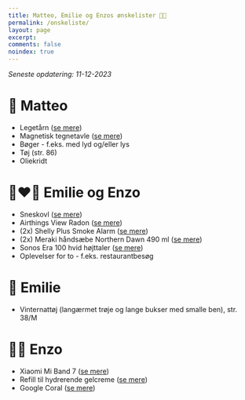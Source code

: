 ```yaml
---
title: Matteo, Emilie og Enzos ønskelister 🎄🎁
permalink: /onskeliste/
layout: page
excerpt: 
comments: false
noindex: true
---
```


*Seneste opdatering: 11-12-2023*

# 👶 Matteo
- Legetårn ([se mere](https://hemmingsenkids.dk/collections/laeringstarne))
- Magnetisk tegnetavle ([se mere](https://www.br.dk/produkter/bluey-magnetic-travel-scribbler-tegnetavle/200166346/))
- Bøger - f.eks. med lyd og/eller lys
- Tøj (str. 86)
- Oliekridt

# 👩‍❤️‍👨 Emilie og Enzo
- Sneskovl ([se mere](https://www.bauhaus.dk/sneskovl-trae-med-alukant-freund))
- Airthings View Radon ([se mere](https://www.elgiganten.dk/product/hjem-rengoring-kokkenudstyr/indeklima-opvarmning/luftkvalitet/radonmalere-luftkvalitetsmalere/airthings-view-radon-radonmaler-2989/431007))
- (2x) Shelly Plus Smoke Alarm ([se mere](https://www.proshop.dk/Smart-Home/Shelly-Plus-Smoke-Alarm-Plug-Play/3165201))
- (2x) Meraki håndsæbe Northern Dawn 490 ml ([se mere](https://www.med24.dk/personlig-pleje/hudpleje/haandsaeber/flydende-haandsaebe/meraki-haandsaebe-northern-dawn-490-ml?dfw_tracker=58745-40072))
- Sonos Era 100 hvid højttaler ([se mere](https://www.elgiganten.dk/product/tv-lyd-smart-home/hojtalere-hi-fi/hojttalere/sonos-era-100-hojttaler-hvid/592017))
- Oplevelser for to - f.eks. restaurantbesøg
  
# 🐤 Emilie
- Vinternattøj (langærmet trøje og lange bukser med smalle ben), str. 38/M

# 👨‍🔬 Enzo
- Xiaomi Mi Band 7 ([se mere](https://www.computersalg.dk/i/8533387/xiaomi-mi-band-7-aktivitetssporer-med-rem-tpu-sort-h%c3%a5ndledsst%c3%b8rrelse-160-224-mm-display-1-62-bluetooth-13-5-g?fwd=1))
- Refill til hydrerende gelcreme ([se mere](https://www.rituals.com/da-dk/homme-24h-hydrating-face-cream-refill-1116373.html?showbacklink=false&source=cop))
- Google Coral ([se mere](https://raspberrypi.dk/en/product/google-coral-usb-accelerator/?wcmlc=DKK))
